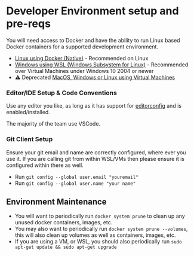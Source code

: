 # Developer Environment setup and pre-reqs

You will need access to Docker and have the ability to run Linux based Docker containers for a supported development environment.

* [Linux using Docker (Native)](linux_native.md) - Recommended on Linux
* [Windows using WSL (Windows Subsystem for Linux)](windows_subsystem_for_linux.md) - Recommended over Virtual Machines under Windows 10 2004 or newer
* :warning: Deprecated [MacOS, Windows or Linux using Virtual Machines](guides/virtual_machine_using_vagrant.md)

### Editor/IDE Setup & Code Conventions

Use any editor you like, as long as it has support for [editorconfig](https://editorconfig.org/) and is enabled/installed.

The majority of the team use VSCode.

### Git Client Setup

Ensure your git email and name are correctly configured, where ever you use it. If you are calling git from within WSL/VMs then please ensure it is configured within there as well.

 * Run `git config --global user.email "youremail"`
 * Run `git config --global user.name "your name"`

 ## Environment Maintenance
  
  * You will want to periodically run `docker system prune` to clean up any unused docker containers, images, etc.
  * You may also want to periodically run `docker system prune --volumes`, this will also clean up volumes as well as containers, images, etc.
  * If you are using a VM, or WSL, you should also periodically run `sudo apt-get update && sudo apt-get upgrade`